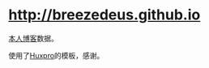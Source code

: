 http://breezedeus.github.io
====================

[本人博客](http://breezedeus.github.io)数据。

使用了[Huxpro](https://github.com/Huxpro/huxpro.github.io)的模板，感谢。
